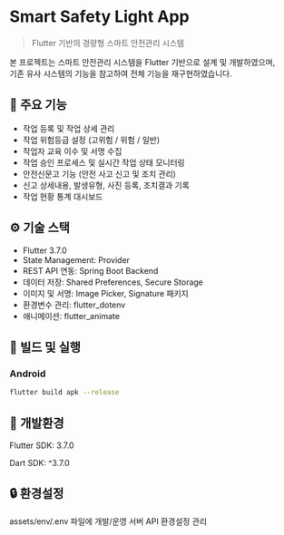 # Smart Safety Light App

> Flutter 기반의 경량형 스마트 안전관리 시스템

본 프로젝트는 스마트 안전관리 시스템을 Flutter 기반으로 설계 및 개발하였으며,  
기존 유사 시스템의 기능을 참고하여 전체 기능을 재구현하였습니다.

## 📱 주요 기능

- 작업 등록 및 작업 상세 관리
- 작업 위험등급 설정 (고위험 / 위험 / 일반)
- 작업자 교육 이수 및 서명 수집
- 작업 승인 프로세스 및 실시간 작업 상태 모니터링
- 안전신문고 기능 (안전 사고 신고 및 조치 관리)
- 신고 상세내용, 발생유형, 사진 등록, 조치결과 기록
- 작업 현황 통계 대시보드

## ⚙️ 기술 스택

- Flutter 3.7.0
- State Management: Provider
- REST API 연동: Spring Boot Backend
- 데이터 저장: Shared Preferences, Secure Storage
- 이미지 및 서명: Image Picker, Signature 패키지
- 환경변수 관리: flutter_dotenv
- 애니메이션: flutter_animate

## 🚀 빌드 및 실행

### Android

```bash
flutter build apk --release
```

## 📝 개발환경
Flutter SDK: 3.7.0

Dart SDK: ^3.7.0

## 🔒 환경설정
assets/env/.env 파일에 개발/운영 서버 API 환경설정 관리

